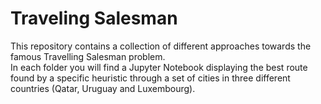 # Traveling Salesman
This repository contains a collection of different approaches towards the famous Travelling Salesman problem.\
In each folder you will find a Jupyter Notebook displaying the best route found by a specific heuristic through a set of cities in three different countries (Qatar, Uruguay and Luxembourg).
